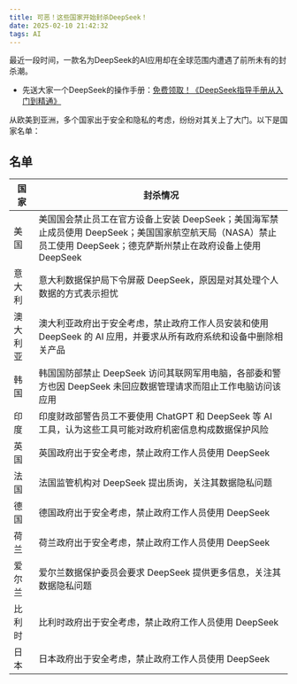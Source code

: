 ```yaml
---
title: 可恶！这些国家开始封杀DeepSeek！
date: 2025-02-10 21:42:32
tags: AI
---
```


最近一段时间，一款名为DeepSeek的AI应用却在全球范围内遭遇了前所未有的封杀潮。

- 先送大家一个DeepSeek的操作手册：[免费领取！《DeepSeek指导手册从入门到精通》](https://mp.weixin.qq.com/s/aGZoRDIX7hXexrHcNKBA2Q)

从欧美到亚洲，多个国家出于安全和隐私的考虑，纷纷对其关上了大门。以下是国家名单：

## 名单

| 国家     | 封杀情况                                                                                                                                                           |
| -------- | ------------------------------------------------------------------------------------------------------------------------------------------------------------------ |
| 美国     | 美国国会禁止员工在官方设备上安装 DeepSeek；美国海军禁止成员使用 DeepSeek；美国国家航空航天局（NASA）禁止员工使用 DeepSeek；德克萨斯州禁止在政府设备上使用 DeepSeek |
| 意大利   | 意大利数据保护局下令屏蔽 DeepSeek，原因是对其处理个人数据的方式表示担忧                                                                                            |
| 澳大利亚 | 澳大利亚政府出于安全考虑，禁止政府工作人员安装和使用 DeepSeek 的 AI 应用，并要求从所有政府系统和设备中删除相关产品                                                 |
| 韩国     | 韩国国防部禁止 DeepSeek 访问其联网军用电脑，各部委和警方也因 DeepSeek 未回应数据管理请求而阻止工作电脑访问该应用                                                   |
| 印度     | 印度财政部警告员工不要使用 ChatGPT 和 DeepSeek 等 AI 工具，认为这些工具可能对政府机密信息构成数据保护风险                                                          |
| 英国     | 英国政府出于安全考虑，禁止政府工作人员使用 DeepSeek                                                                                                                |
| 法国     | 法国监管机构对 DeepSeek 提出质询，关注其数据隐私问题                                                                                                               |
| 德国     | 德国政府出于安全考虑，禁止政府工作人员使用 DeepSeek                                                                                                                |
| 荷兰     | 荷兰政府出于安全考虑，禁止政府工作人员使用 DeepSeek                                                                                                                |
| 爱尔兰   | 爱尔兰数据保护委员会要求 DeepSeek 提供更多信息，关注其数据隐私问题                                                                                                 |
| 比利时   | 比利时政府出于安全考虑，禁止政府工作人员使用 DeepSeek                                                                                                              |
| 日本     | 日本政府出于安全考虑，禁止政府工作人员使用 DeepSeek                                                                                                                |

